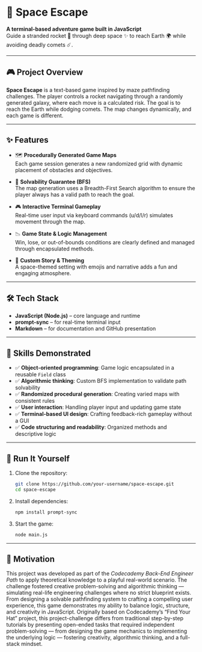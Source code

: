# 🚀 Space Escape

**A terminal-based adventure game built in JavaScript**  
Guide a stranded rocket 🚀 through deep space ✨ to reach Earth 🌍 while avoiding deadly comets ☄️.

---

## 🎮 Project Overview

**Space Escape** is a text-based game inspired by maze pathfinding challenges. The player controls a rocket navigating through a randomly generated galaxy, where each move is a calculated risk. The goal is to reach the Earth while dodging comets. The map changes dynamically, and each game is different.

---

## ✨ Features

- 🗺️ **Procedurally Generated Game Maps**  
  Each game session generates a new randomized grid with dynamic placement of obstacles and objectives.

- 🧠 **Solvability Guarantee (BFS)**  
  The map generation uses a Breadth-First Search algorithm to ensure the player always has a valid path to reach the goal.

- 🎮 **Interactive Terminal Gameplay**  
  Real-time user input via keyboard commands (u/d/l/r) simulates movement through the map.

- 📉 **Game State & Logic Management**  
  Win, lose, or out-of-bounds conditions are clearly defined and managed through encapsulated methods.

- 🌌 **Custom Story & Theming**  
  A space-themed setting with emojis and narrative adds a fun and engaging atmosphere.

---

## 🛠️ Tech Stack

- **JavaScript (Node.js)** – core language and runtime  
- **prompt-sync** – for real-time terminal input  
- **Markdown** – for documentation and GitHub presentation

---

## 🧠 Skills Demonstrated

- ✅ **Object-oriented programming**: Game logic encapsulated in a reusable `Field` class  
- ✅ **Algorithmic thinking**: Custom BFS implementation to validate path solvability  
- ✅ **Randomized procedural generation**: Creating varied maps with consistent rules  
- ✅ **User interaction**: Handling player input and updating game state  
- ✅ **Terminal-based UI design**: Crafting feedback-rich gameplay without a GUI  
- ✅ **Code structuring and readability**: Organized methods and descriptive logic

---

## 🚀 Run It Yourself

1. Clone the repository:
   ```bash
   git clone https://github.com/your-username/space-escape.git
   cd space-escape
   ```

2. Install dependencies:
    ```bash
    npm install prompt-sync
    ```

3. Start the game:
    ```bash
    node main.js
    ```

---

## 🙋 Motivation

This project was developed as part of the *Codecademy Back-End Engineer Path* to apply theoretical knowledge to a playful real-world scenario. The challenge fostered creative problem-solving and algorithmic thinking — simulating real-life engineering challenges where no strict blueprint exists. From designing a solvable pathfinding system to crafting a compelling user experience, this game demonstrates my ability to balance logic, structure, and creativity in JavaScript.
Originally based on Codecademy’s “Find Your Hat” project, this project-challenge differs from traditional step-by-step tutorials by presenting open-ended tasks that required independent problem-solving — from designing the game mechanics to implementing the underlying logic — fostering creativity, algorithmic thinking, and a full-stack mindset.